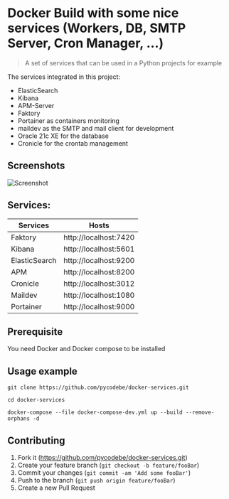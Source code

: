 # Docker Build with some nice services (Workers, DB, SMTP Server, Cron Manager, ...)
> A set of services that can be used in a Python projects for example

The services integrated in this project:
* ElasticSearch
* Kibana
* APM-Server
* Faktory
* Portainer as containers monitoring
* maildev as the SMTP and mail client for development
* Oracle 21c XE for the database 
* Cronicle for the crontab management

## Screenshots
![Screenshot](https://user-images.githubusercontent.com/17100228/170528694-83580adf-6800-4dc1-a50e-a85ee220637d.png)


## Services:

|Services| Hosts |
|--|--|
| Faktory | http://localhost:7420
| Kibana | http://localhost:5601
| ElasticSearch | http://localhost:9200
| APM | http://localhost:8200
| Cronicle | http://localhost:3012
| Maildev | http://localhost:1080
| Portainer | http://localhost:9000


## Prerequisite
You need Docker and Docker compose to be installed


## Usage example

```
git clone https://github.com/pycodebe/docker-services.git

cd docker-services

docker-compose --file docker-compose-dev.yml up --build --remove-orphans -d
```


## Contributing

1. Fork it (<https://github.com/pycodebe/docker-services.git>)
2. Create your feature branch (`git checkout -b feature/fooBar`)
3. Commit your changes (`git commit -am 'Add some fooBar'`)
4. Push to the branch (`git push origin feature/fooBar`)
5. Create a new Pull Request
